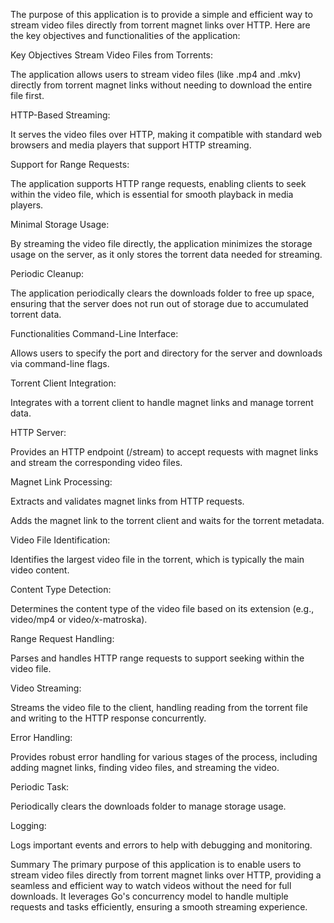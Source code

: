 The purpose of this application is to provide a simple and efficient way to stream video files directly from torrent magnet links over HTTP. Here are the key objectives and functionalities of the application:

Key Objectives
Stream Video Files from Torrents:

The application allows users to stream video files (like .mp4 and .mkv) directly from torrent magnet links without needing to download the entire file first.

HTTP-Based Streaming:

It serves the video files over HTTP, making it compatible with standard web browsers and media players that support HTTP streaming.

Support for Range Requests:

The application supports HTTP range requests, enabling clients to seek within the video file, which is essential for smooth playback in media players.

Minimal Storage Usage:

By streaming the video file directly, the application minimizes the storage usage on the server, as it only stores the torrent data needed for streaming.

Periodic Cleanup:

The application periodically clears the downloads folder to free up space, ensuring that the server does not run out of storage due to accumulated torrent data.

Functionalities
Command-Line Interface:

Allows users to specify the port and directory for the server and downloads via command-line flags.

Torrent Client Integration:

Integrates with a torrent client to handle magnet links and manage torrent data.

HTTP Server:

Provides an HTTP endpoint (/stream) to accept requests with magnet links and stream the corresponding video files.

Magnet Link Processing:

Extracts and validates magnet links from HTTP requests.

Adds the magnet link to the torrent client and waits for the torrent metadata.

Video File Identification:

Identifies the largest video file in the torrent, which is typically the main video content.

Content Type Detection:

Determines the content type of the video file based on its extension (e.g., video/mp4 or video/x-matroska).

Range Request Handling:

Parses and handles HTTP range requests to support seeking within the video file.

Video Streaming:

Streams the video file to the client, handling reading from the torrent file and writing to the HTTP response concurrently.

Error Handling:

Provides robust error handling for various stages of the process, including adding magnet links, finding video files, and streaming the video.

Periodic Task:

Periodically clears the downloads folder to manage storage usage.

Logging:

Logs important events and errors to help with debugging and monitoring.

Summary
The primary purpose of this application is to enable users to stream video files directly from torrent magnet links over HTTP, providing a seamless and efficient way to watch videos without the need for full downloads. It leverages Go's concurrency model to handle multiple requests and tasks efficiently, ensuring a smooth streaming experience.
